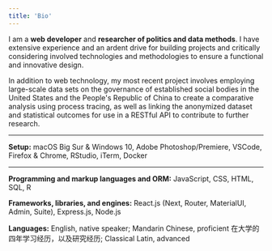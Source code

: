 ```yaml
---
title: 'Bio'
---
```


I am a **web developer** and **researcher of politics and data methods**. I have extensive experience and an ardent drive for building projects and critically considering involved technologies and methodologies to ensure a functional and innovative design. 

In addition to web technology, my most recent project involves employing large-scale data sets on the governance of established social bodies in the United States and the People's Republic of China to create a comparative analysis using process tracing, as well as linking the anonymized dataset and statistical outcomes for use in a RESTful API to contribute to further research.

--------------

**Setup:**
macOS Big Sur & Windows 10, Adobe Photoshop/Premiere, VSCode, Firefox & Chrome, RStudio, iTerm, Docker

--------------

**Programming and markup languages and ORM:**
JavaScript, CSS, HTML, SQL, R

**Frameworks, libraries, and engines:**
React.js (Next, Router, MaterialUI, Admin, Suite), Express.js, Node.js

**Languages:**
English, native speaker; Mandarin Chinese, proficient 在大学的四年学习经历，以及研究经历; Classical Latin, advanced
